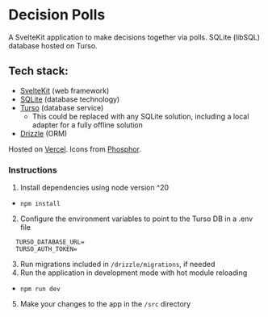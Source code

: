 # Decision Polls

A SvelteKit application to make decisions together via polls. SQLite (libSQL) database hosted on Turso.

## Tech stack:

- [SvelteKit](https://kit.svelte.dev/docs/introduction) (web framework)
- [SQLite](https://www.sqlite.org/about.html) (database technology)
- [Turso](https://docs.turso.tech/introduction) (database service)
  - This could be replaced with any SQLite solution, including a local adapter for a fully offline solution
- [Drizzle](https://orm.drizzle.team/docs/overview) (ORM)

Hosted on [Vercel](https://vercel.com).
Icons from [Phosphor](https://phosphoricons.com/).

### Instructions

1. Install dependencies using node version ^20

- `npm install`

2. Configure the environment variables to point to the Turso DB in a .env file

```
  TURSO_DATABASE_URL=
  TURSO_AUTH_TOKEN=
```

3. Run migrations included in `/drizzle/migrations`, if needed
4. Run the application in development mode with hot module reloading

- `npm run dev`

5. Make your changes to the app in the `/src` directory
